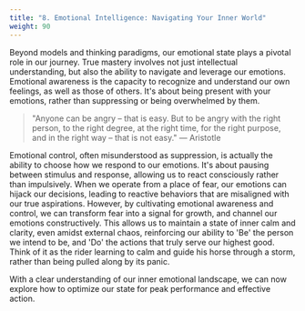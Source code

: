 ```yaml
---
title: "8. Emotional Intelligence: Navigating Your Inner World"
weight: 90
---
```


Beyond models and thinking paradigms, our emotional state plays a pivotal role in our journey. True mastery involves not just intellectual understanding, but also the ability to navigate and leverage our emotions. Emotional awareness is the capacity to recognize and understand our own feelings, as well as those of others. It's about being present with your emotions, rather than suppressing or being overwhelmed by them.

> "Anyone can be angry – that is easy. But to be angry with the right person, to the right degree, at the right time, for the right purpose, and in the right way – that is not easy."
— Aristotle

Emotional control, often misunderstood as suppression, is actually the ability to choose how we respond to our emotions. It's about pausing between stimulus and response, allowing us to react consciously rather than impulsively. When we operate from a place of fear, our emotions can hijack our decisions, leading to reactive behaviors that are misaligned with our true aspirations. However, by cultivating emotional awareness and control, we can transform fear into a signal for growth, and channel our emotions constructively. This allows us to maintain a state of inner calm and clarity, even amidst external chaos, reinforcing our ability to 'Be' the person we intend to be, and 'Do' the actions that truly serve our highest good. Think of it as the rider learning to calm and guide his horse through a storm, rather than being pulled along by its panic.

With a clear understanding of our inner emotional landscape, we can now explore how to optimize our state for peak performance and effective action.